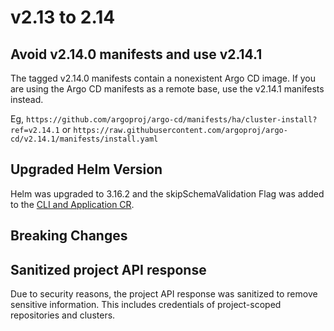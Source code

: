 # v2.13 to 2.14

## Avoid v2.14.0 manifests and use v2.14.1

The tagged v2.14.0 manifests contain a nonexistent Argo CD image. If you are using the Argo CD manifests as a remote
base, use the v2.14.1 manifests instead.

Eg, `https://github.com/argoproj/argo-cd/manifests/ha/cluster-install?ref=v2.14.1` or
`https://raw.githubusercontent.com/argoproj/argo-cd/v2.14.1/manifests/install.yaml`

## Upgraded Helm Version

Helm was upgraded to 3.16.2 and the skipSchemaValidation Flag was added to
the [CLI and Application CR](https://argo-cd.readthedocs.io/en/latest/user-guide/helm/#helm-skip-schema-validation). 

## Breaking Changes

## Sanitized project API response

Due to security reasons, the project API response was sanitized to remove sensitive information. This includes
credentials of project-scoped repositories and clusters.
